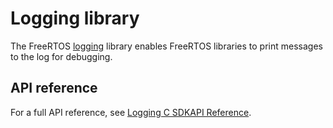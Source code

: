 # Logging library<a name="lib-logging"></a>

The FreeRTOS [logging](https://docs.aws.amazon.com/freertos/latest/lib-ref/c-sdk/logging/index.html) library enables FreeRTOS libraries to print messages to the log for debugging\.

## API reference<a name="freertos-logging-api"></a>

For a full API reference, see [ Logging C SDKAPI Reference](https://docs.aws.amazon.com/freertos/latest/lib-ref/c-sdk/logging/index.html)\.